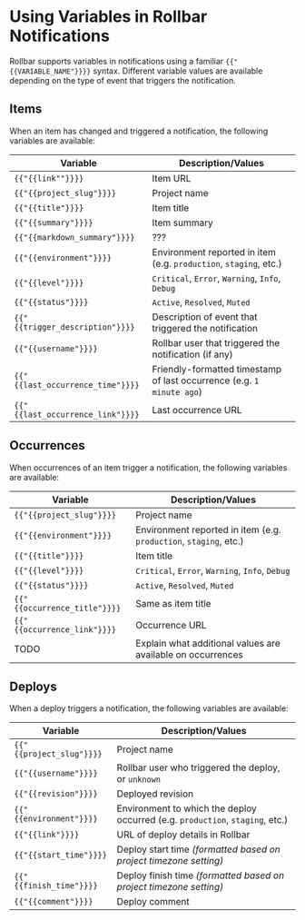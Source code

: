 # Using Variables in Rollbar Notifications

Rollbar supports variables in notifications using a familiar `{{"{{VARIABLE_NAME"}}}}` syntax.  Different variable values are available depending on the type of event that triggers the notification.

## Items
When an item has changed and triggered a notification, the following variables are available:

Variable | Description/Values
---------| ------------
`{{"{{link""}}}}` | Item URL
`{{"{{project_slug"}}}}` | Project name
`{{"{{title"}}}}` | Item title
`{{"{{summary"}}}}`| Item summary
`{{"{{markdown_summary"}}}}` | ???
`{{"{{environment"}}}}` | Environment reported in item (e.g. `production`, `staging`, etc.)
`{{"{{level"}}}}` | `Critical`, `Error`, `Warning`, `Info`, `Debug`
`{{"{{status"}}}}` | `Active`, `Resolved`, `Muted`
`{{"{{trigger_description"}}}}` | Description of event that triggered the notification
`{{"{{username"}}}}` | Rollbar user that triggered the notification (if any)
`{{"{{last_occurrence_time"}}}}` | Friendly-formatted timestamp of last occurrence (e.g. `1 minute ago`)
`{{"{{last_occurrence_link"}}}}` | Last occurrence URL

## Occurrences
When occurrences of an item trigger a notification, the following variables are available:

Variable | Description/Values
---------| ------------
`{{"{{project_slug"}}}}` | Project name
`{{"{{environment"}}}}` | Environment reported in item (e.g. `production`, `staging`, etc.)
`{{"{{title"}}}}`| Item title
`{{"{{level"}}}}` | `Critical`, `Error`, `Warning`, `Info`, `Debug`
`{{"{{status"}}}}` | `Active`, `Resolved`, `Muted`
`{{"{{occurrence_title"}}}}` | Same as item title
`{{"{{occurrence_link"}}}}` | Occurrence URL
TODO | Explain what additional values are available on occurrences

## Deploys
When a deploy triggers a notification, the following variables are available:

Variable | Description/Values
---------| ------------
`{{"{{project_slug"}}}}` | Project name
`{{"{{username"}}}}` | Rollbar user who triggered the deploy, or `unknown`
`{{"{{revision"}}}}` | Deployed revision
`{{"{{environment"}}}}` | Environment to which the deploy occurred (e.g. `production`, `staging`, etc.)
`{{"{{link"}}}}` | URL of deploy details in Rollbar
`{{"{{start_time"}}}}` | Deploy start time _(formatted based on project timezone setting)_
`{{"{{finish_time"}}}}`| Deploy finish time _(formatted based on project timezone setting)_
`{{"{{comment"}}}}` | Deploy comment

